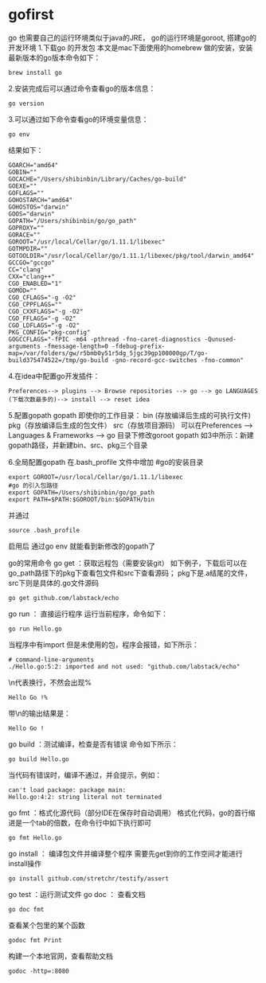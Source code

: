# gofirst
go 也需要自己的运行环境类似于java的JRE， go的运行环境是goroot,
搭建go的开发环境
1.下载go 的开发包
本文是mac下面使用的homebrew 做的安装，安装最新版本的go版本命令如下：
```
brew install go  
```
2.安装完成后可以通过命令查看go的版本信息：
```
go version
```
3.可以通过如下命令查看go的环境变量信息：
```
go env
```
结果如下：
```
GOARCH="amd64"
GOBIN=""
GOCACHE="/Users/shibinbin/Library/Caches/go-build"
GOEXE=""
GOFLAGS=""
GOHOSTARCH="amd64"
GOHOSTOS="darwin"
GOOS="darwin"
GOPATH="/Users/shibinbin/go/go_path"
GOPROXY=""
GORACE=""
GOROOT="/usr/local/Cellar/go/1.11.1/libexec"
GOTMPDIR=""
GOTOOLDIR="/usr/local/Cellar/go/1.11.1/libexec/pkg/tool/darwin_amd64"
GCCGO="gccgo"
CC="clang"
CXX="clang++"
CGO_ENABLED="1"
GOMOD=""
CGO_CFLAGS="-g -O2"
CGO_CPPFLAGS=""
CGO_CXXFLAGS="-g -O2"
CGO_FFLAGS="-g -O2"
CGO_LDFLAGS="-g -O2"
PKG_CONFIG="pkg-config"
GOGCCFLAGS="-fPIC -m64 -pthread -fno-caret-diagnostics -Qunused-arguments -fmessage-length=0 -fdebug-prefix-map=/var/folders/gw/r5bmb0y51r5dg_5jgc39gp100000gp/T/go-build375474522=/tmp/go-build -gno-record-gcc-switches -fno-common"
```

4.在idea中配置go开发插件：
```
Preferences--> plugins --> Browse repositories --> go --> go LANGUAGES (下载次数最多的)--> install --> reset idea 
```
5.配置gopath
gopath 即使你的工作目录：
bin (存放编译后生成的可执行文件)
pkg（存放编译后生成的包文件）
src（存放项目源码）
可以在Preferences --> Languages & Frameworks --> go 目录下修改goroot gopath 
如3中所示：新建gopath路径，并新建bin、src、pkg三个目录

6.全局配置gopath
在.bash_profile 文件中增加
#go的安装目录
```
export GOROOT=/usr/local/Cellar/go/1.11.1/libexec
#go 的引入包路径
export GOPATH=/Users/shibinbin/go/go_path
export PATH=$PATH:$GOROOT/bin:$GOPATH/bin
```
并通过
```
source .bash_profile
```
启用后 通过go env 就能看到新修改的gopath了

go的常用命令 
go get ：获取远程包（需要安装git） 如下例子，下载后可以在go_path路径下的pkg下查看包文件和src下查看源码；
pkg下是.a结尾的文件，src下则是具体的.go文件源码
```
go get github.com/labstack/echo
```
go run ： 直接运行程序
运行当前程序，命令如下：
```
go run Hello.go
```
当程序中有import 但是未使用的包，程序会报错，如下所示：
```
# command-line-arguments
./Hello.go:5:2: imported and not used: "github.com/labstack/echo"

```
\n代表换行，不然会出现%
```
Hello Go !% 
```
带\n的输出结果是：
```
Hello Go !
```
go build ：测试编译，检查是否有错误
命令如下所示：
```
go build Hello.go
```
当代码有错误时，编译不通过，并会提示，例如：
```
can't load package: package main: 
Hello.go:4:2: string literal not terminated

```
go fmt ：格式化源代码（部分IDE在保存时自动调用）
格式化代码，go的首行缩进是一个tab的倍数，在命令行中如下执行即可
```
go fmt Hello.go
```
go install ： 编译包文件并编译整个程序
需要先get到你的工作空间才能进行install操作
```
go install github.com/stretchr/testify/assert
```
go test ：运行测试文件
go doc ： 查看文档
```
go doc fmt 
```
查看某个包里的某个函数
```
godoc fmt Print
```
构建一个本地官网，查看帮助文档
```
godoc -http=:8080
```





 
